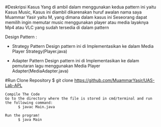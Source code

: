 #Deskripsi
Kasus Yang di ambil dalam menggunakan kedua pattern ini yaitu Kasus Music, Kasus ini diambil dikarenakan huruf awalan nama saya Muammar Yasir yaitu M, yang dimana dalam kasus ini Seseorang dapat memilih ingin memutar music menggunakan player atau media layaknya Mp4 atau VLC yang sudah tersedia di dalam pattern

Design Pattern :
- Strategy Pattern
    Design pattern ini di Implementasikan ke dalam Media Player Strategy(Player.java)

- Adapter Pattern 
    Design pattern ini di Implementasikan ke dalam pemutaran lagu menggunakan Media Player Adapter(MediaAdapter.java)
    
    
#Run
    Clone Repository
          $ git clone https://github.com/MuammarYasir/UAS-Lab-APL
          
    Compile The Code
    Go to the directory where the file is stored in cmd/terminal and run the following command:
          $ javac Main.java
          
    Run the program!
          $ java Main



